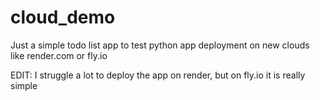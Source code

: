 # cloud_demo

Just a simple todo list app to test python app deployment on new clouds like render.com or fly.io

EDIT: I struggle a lot to deploy the app on render, but on fly.io it is really simple